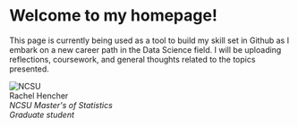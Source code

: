 # Welcome to my homepage!

This page is currently being used as a tool to build my skill set in Github as I embark on a new career path in the Data Science field. I will be uploading reflections, coursework, and general thoughts related to the topics presented.

![NCSU](https://user-images.githubusercontent.com/58576325/170499506-b55ce9c9-6649-4968-859b-b86d864c0594.png)  
Rachel Hencher  
*NCSU Master's of Statistics  
Graduate student*
